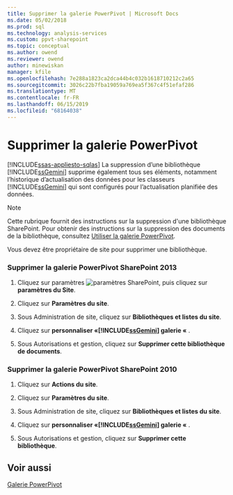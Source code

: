 ```yaml
---
title: Supprimer la galerie PowerPivot | Microsoft Docs
ms.date: 05/02/2018
ms.prod: sql
ms.technology: analysis-services
ms.custom: ppvt-sharepoint
ms.topic: conceptual
ms.author: owend
ms.reviewer: owend
author: minewiskan
manager: kfile
ms.openlocfilehash: 7e288a1823ca2dca44b4c032b1618710212c2a65
ms.sourcegitcommit: 3026c22b7fba19059a769ea5f367c4f51efaf286
ms.translationtype: MT
ms.contentlocale: fr-FR
ms.lasthandoff: 06/15/2019
ms.locfileid: "68164038"
---
```

# <a name="delete-power-pivot-gallery"></a>Supprimer la galerie PowerPivot
[!INCLUDE[ssas-appliesto-sqlas](../../includes/ssas-appliesto-sqlas.md)]
  La suppression d’une bibliothèque [!INCLUDE[ssGemini](../../includes/ssgemini-md.md)] supprime également tous ses éléments, notamment l’historique d’actualisation des données pour les classeurs [!INCLUDE[ssGemini](../../includes/ssgemini-md.md)] qui sont configurés pour l’actualisation planifiée des données.  
  
> [!NOTE]  
>  Cette rubrique fournit des instructions sur la suppression d'une bibliothèque SharePoint. Pour obtenir des instructions sur la suppression des documents de la bibliothèque, consultez [Utiliser la galerie PowerPivot](../../analysis-services/power-pivot-sharepoint/use-power-pivot-gallery.md).  
  
 Vous devez être propriétaire de site pour supprimer une bibliothèque.  
  
### <a name="delete-power-pivot-gallery-sharepoint-2013"></a>Supprimer la galerie PowerPivot SharePoint 2013  
  
1.  Cliquez sur paramètres ![paramètres SharePoint](../../analysis-services/media/as-sharepoint2013-settings-gear.gif "paramètres SharePoint"), puis cliquez sur **paramètres du Site**.  
  
2.  Cliquez sur **Paramètres du site**.  
  
3.  Sous Administration de site, cliquez sur **Bibliothèques et listes du site**.  
  
4.  Cliquez sur **personnaliser «[!INCLUDE[ssGemini](../../includes/ssgemini-md.md)] galerie «** .  
  
5.  Sous Autorisations et gestion, cliquez sur **Supprimer cette bibliothèque de documents**.  
  
### <a name="delete-power-pivot-gallery-sharepoint-2010"></a>Supprimer la galerie PowerPivot SharePoint 2010  
  
1.  Cliquez sur **Actions du site**.  
  
2.  Cliquez sur **Paramètres du site**.  
  
3.  Sous Administration de site, cliquez sur **Bibliothèques et listes du site**.  
  
4.  Cliquez sur **personnaliser «[!INCLUDE[ssGemini](../../includes/ssgemini-md.md)] galerie «** .  
  
5.  Sous Autorisations et gestion, cliquez sur **Supprimer cette bibliothèque**.  
  
## <a name="see-also"></a>Voir aussi  
 [Galerie PowerPivot](http://msdn.microsoft.com/library/2a0db616-e08e-4062-aac8-979f8cad7794)  
  
  
